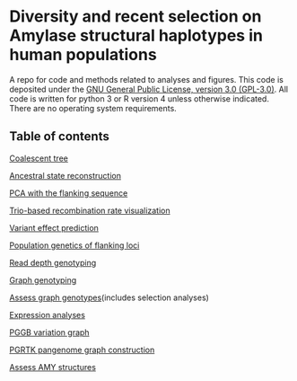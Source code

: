 # Diversity and recent selection on Amylase structural haplotypes in human populations

A repo for code and methods related to analyses and figures. This code is deposited under the [GNU General Public License, version 3.0 (GPL-3.0)](https://web.archive.org/web/20160316065455/https://opensource.org/licenses/gpl-3.0). All code is written for python 3 or R version 4 unless otherwise indicated. There are no operating system requirements.

## Table of contents

[Coalescent tree](https://github.com/sudmantlab/amylase_diversity_project/blob/main/HPRC_AMY_Sequences/bundle_tree/bundle_tree.md)

[Ancestral state reconstruction](https://github.com/sudmantlab/amylase_diversity_project/blob/main/HPRC_AMY_Sequences/bundle_tree/cafe.md)

[PCA with the flanking sequence](https://github.com/sudmantlab/amylase_diversity_project/blob/main/HPRC_AMY_Sequences/pca/pca.md)

[Trio-based recombination rate visualization](https://github.com/sudmantlab/amylase_diversity_project/blob/main/HPRC_AMY_Sequences/recombination_rate/recombination_rate.md)

[Variant effect prediction](https://github.com/sudmantlab/amylase_diversity_project/blob/main/HPRC_AMY_Sequences/variant_effect_prediction/variant_effect_prediction.md)

[Population genetics of flanking loci](https://github.com/sudmantlab/amylase_diversity_project/tree/main/hdgp_tgp_AMY_popgen)

[Read depth genotyping](https://github.com/sudmantlab/amylase_diversity_project/tree/main/read_depth_genotyping)

[Graph genotyping](https://github.com/sudmantlab/amylase_diversity_project/tree/main/graph_genotyping)

[Assess graph genotypes](https://github.com/sudmantlab/amylase_diversity_project/tree/main/graph_genotyping/assess_graph_genotypes)(includes selection analyses)

[Expression analyses](https://github.com/sudmantlab/amylase_diversity_project/tree/main/expression_analysis/)

[PGGB variation graph](https://github.com/sudmantlab/amylase_diversity_project/tree/main/pangenome/pggb)

[PGRTK pangenome graph construction](https://github.com/sudmantlab/amylase_diversity_project/tree/main/HPRC_AMY_Sequences/combined_y1_y2_analyses)

[Assess AMY structures](https://github.com/sudmantlab/amylase_diversity_project/tree/main/HPRC_AMY_Sequences/combined_y1_y2_analyses)






